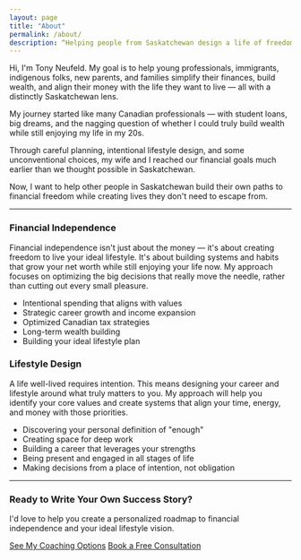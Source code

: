 ```yaml
---
layout: page
title: "About"
permalink: /about/
description: “Helping people from Saskatchewan design a life of freedom, purpose, and financial confidence — with simple strategies for lifestyle design and long-term wealth.”
---
```

Hi, I'm Tony Neufeld. My goal is to help young professionals, immigrants, indigenous folks, new parents, and families simplify their finances, build wealth, and align their money with the life they want to live — all with a distinctly Saskatchewan lens.

My journey started like many Canadian professionals — with student loans, big dreams, and the nagging question of whether I could truly build wealth while still enjoying my life in my 20s.

Through careful planning, intentional lifestyle design, and some unconventional choices, my wife and I reached our financial goals much earlier than we thought possible in Saskatchewan.

Now, I want to help other people in Saskatchewan build their own paths to financial freedom while creating lives they don't need to escape from.

---

### Financial Independence

Financial independence isn't just about the money — it's about creating freedom to live your ideal lifestyle. It's about building systems and habits that grow your net worth while still enjoying your life now. My approach focuses on optimizing the big decisions that really move the needle, rather than cutting out every small pleasure.

- Intentional spending that aligns with values
- Strategic career growth and income expansion
- Optimized Canadian tax strategies
- Long-term wealth building
- Building your ideal lifestyle plan

### Lifestyle Design

A life well-lived requires intention. This means designing your career and lifestyle around what truly matters to you. My approach will help you identify your core values and create systems that align your time, energy, and money with those priorities.

- Discovering your personal definition of "enough"
- Creating space for deep work
- Building a career that leverages your strengths
- Being present and engaged in all stages of life
- Making decisions from a place of intention, not obligation

---

### Ready to Write Your Own Success Story?

I'd love to help you create a personalized roadmap to financial independence and your ideal lifestyle vision.

[See My Coaching Options](/coaching/)
[Book a Free Consultation](/contact/)
